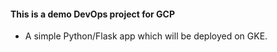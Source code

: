 #### This is a demo DevOps project for GCP

- A simple Python/Flask app which will be deployed on GKE.

